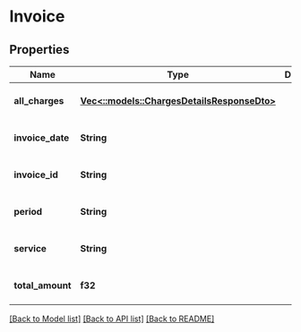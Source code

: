 # Invoice

## Properties

| Name             | Type                                                                         | Description | Notes                        |
| ---------------- | ---------------------------------------------------------------------------- | ----------- | ---------------------------- |
| **all_charges**  | [**Vec<::models::ChargesDetailsResponseDto>**](ChargesDetailsResponseDto.md) |             | [optional] [default to null] |
| **invoice_date** | **String**                                                                   |             | [optional] [default to null] |
| **invoice_id**   | **String**                                                                   |             | [optional] [default to null] |
| **period**       | **String**                                                                   |             | [optional] [default to null] |
| **service**      | **String**                                                                   |             | [optional] [default to null] |
| **total_amount** | **f32**                                                                      |             | [optional] [default to null] |

[[Back to Model list]](../README.md#documentation-for-models) [[Back to API list]](../README.md#documentation-for-api-endpoints) [[Back to README]](../README.md)
